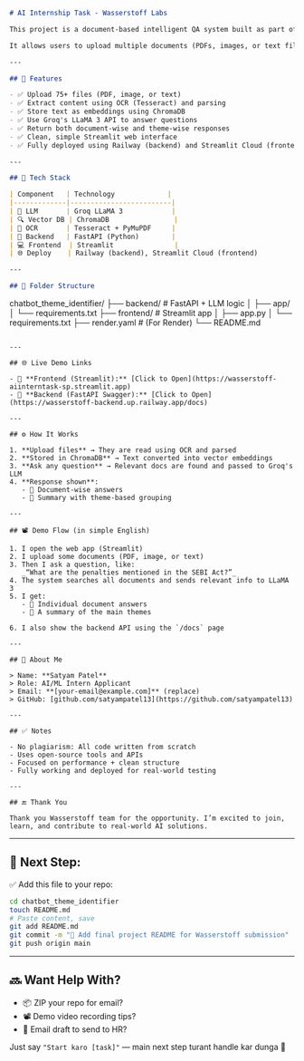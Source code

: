 ```markdown
# AI Internship Task - Wasserstoff Labs

This project is a document-based intelligent QA system built as part of the Wasserstoff AI Internship Task.

It allows users to upload multiple documents (PDFs, images, or text files), ask questions, and receive document-wise answers as well as a theme-based summary generated using an LLM.

---

## 🧠 Features

- ✅ Upload 75+ files (PDF, image, or text)
- ✅ Extract content using OCR (Tesseract) and parsing
- ✅ Store text as embeddings using ChromaDB
- ✅ Use Groq's LLaMA 3 API to answer questions
- ✅ Return both document-wise and theme-wise responses
- ✅ Clean, simple Streamlit web interface
- ✅ Fully deployed using Railway (backend) and Streamlit Cloud (frontend)

---

## 🔧 Tech Stack

| Component   | Technology             |
|-------------|-------------------------|
| 🧠 LLM       | Groq LLaMA 3            |
| 🔍 Vector DB | ChromaDB                |
| 📄 OCR       | Tesseract + PyMuPDF     |
| 🧩 Backend   | FastAPI (Python)        |
| 💻 Frontend  | Streamlit               |
| 🌐 Deploy    | Railway (backend), Streamlit Cloud (frontend)

---

## 📁 Folder Structure

```

chatbot\_theme\_identifier/
├── backend/         # FastAPI + LLM logic
│   ├── app/
│   └── requirements.txt
├── frontend/        # Streamlit app
│   ├── app.py
│   └── requirements.txt
├── render.yaml      # (For Render)
└── README.md

```

---

## 🌐 Live Demo Links

- 🔗 **Frontend (Streamlit):** [Click to Open](https://wasserstoff-aiinterntask-sp.streamlit.app)
- 🔗 **Backend (FastAPI Swagger):** [Click to Open](https://wasserstoff-backend.up.railway.app/docs)

---

## ⚙️ How It Works

1. **Upload files** → They are read using OCR and parsed
2. **Stored in ChromaDB** → Text converted into vector embeddings
3. **Ask any question** → Relevant docs are found and passed to Groq's LLM
4. **Response shown**:
   - 📄 Document-wise answers
   - 💬 Summary with theme-based grouping

---

## 📽️ Demo Flow (in simple English)

1. I open the web app (Streamlit)
2. I upload some documents (PDF, image, or text)
3. Then I ask a question, like:  
   _“What are the penalties mentioned in the SEBI Act?”_
4. The system searches all documents and sends relevant info to LLaMA 3
5. I get:
   - 📄 Individual document answers
   - 💬 A summary of the main themes

6. I also show the backend API using the `/docs` page

---

## 🙋 About Me

> Name: **Satyam Patel**  
> Role: AI/ML Intern Applicant  
> Email: **[your-email@example.com]** (replace)  
> GitHub: [github.com/satyampatel13](https://github.com/satyampatel13)

---

## ✅ Notes

- No plagiarism: All code written from scratch
- Uses open-source tools and APIs
- Focused on performance + clean structure
- Fully working and deployed for real-world testing

---

## 🔚 Thank You

Thank you Wasserstoff team for the opportunity. I’m excited to join, learn, and contribute to real-world AI solutions.

```

---

## 📌 Next Step:

✅ Add this file to your repo:

```bash
cd chatbot_theme_identifier
touch README.md
# Paste content, save
git add README.md
git commit -m "📘 Add final project README for Wasserstoff submission"
git push origin main
```

---

## 🔜 Want Help With?

* 📦 ZIP your repo for email?
* 📽️ Demo video recording tips?
* 📨 Email draft to send to HR?

Just say `"Start karo [task]"` — main next step turant handle kar dunga 💪
